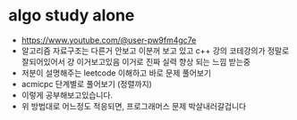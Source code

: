 # algo study alone
- https://www.youtube.com/@user-pw9fm4gc7e
- 알고리즘 자료구조는 다른거 안보고 이분꺼 보고 있고 c++ 강의 코테강의가 정말로 잘되어있어서 걍 이거보고있음 이거로 진짜 실력 향상 되는 느낌 받는중
- 저분이 설명해주는 leetcode 이해하고 바로 문제 풀어보기
- acmicpc 단계별로 풀어보기 (정렬까지) 
- 이렇게 공부해보고있습니다. 
- 위 방법대로 어느정도 적응되면, 프로그래머스 문제 박살내러갈겁니다
